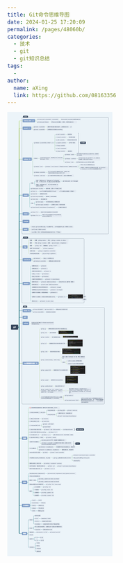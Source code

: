 ```yaml
---
title: Git命令思维导图
date: 2024-01-25 17:20:09
permalink: /pages/48060b/
categories:
  - 技术
  - git
  - git知识总结
tags:
  - 
author: 
  name: aXing
  link: https://github.com/08163356
---
```


![Git命令思维导图](/img/git.png)
<!-- more -->

